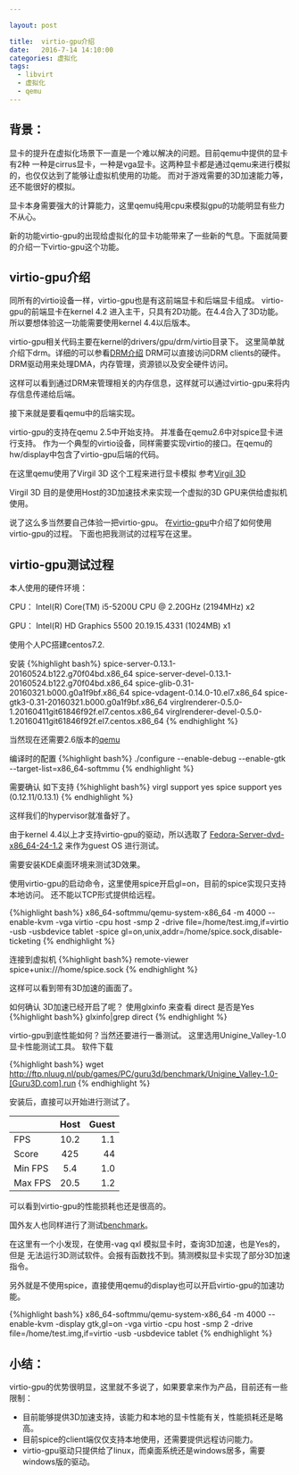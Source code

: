 ```yaml
---

layout: post

title:  virtio-gpu介绍
date:   2016-7-14 14:10:00
categories: 虚拟化
tags: 
  - libvirt
  - 虚拟化 
  - qemu
---
```


背景：
---
显卡的提升在虚拟化场景下一直是一个难以解决的问题。目前qemu中提供的显卡有2种
一种是cirrus显卡，一种是vga显卡。这两种显卡都是通过qemu来进行模拟的，也仅仅达到了能够让虚拟机使用的功能。
而对于游戏需要的3D加速能力等，还不能很好的模拟。

显卡本身需要强大的计算能力，这里qemu纯用cpu来模拟gpu的功能明显有些力不从心。

新的功能virtio-gpu的出现给虚拟化的显卡功能带来了一些新的气息。下面就简要的介绍一下virtio-gpu这个功能。


virtio-gpu介绍
---
同所有的virtio设备一样，virtio-gpu也是有这前端显卡和后端显卡组成。
virtio-gpu的前端显卡在kernel 4.2 进入主干，只具有2D功能。在4.4合入了3D功能。
所以要想体验这一功能需要使用kernel 4.4以后版本。


virtio-gpu相关代码主要在kernel的drivers/gpu/drm/virtio目录下。
这里简单就介绍下drm。详细的可以参看[DRM介绍]
DRM可以直接访问DRM clients的硬件。DRM驱动用来处理DMA，内存管理，资源锁以及安全硬件访问。

这样可以看到通过DRM来管理相关的内存信息，这样就可以通过virtio-gpu来将内存信息传递给后端。

接下来就是要看qemu中的后端实现。

virtio-gpu的支持在qemu 2.5中开始支持。
并准备在qemu2.6中对spice显卡进行支持。
作为一个典型的virtio设备，同样需要实现virtio的接口。在qemu的hw/display中包含了virtio-gpu后端的代码。

在这里qemu使用了Virgil 3D 这个工程来进行显卡模拟 参考[Virgil 3D]

Virgil 3D 目的是使用Host的3D加速技术来实现一个虚拟的3D GPU来供给虚拟机使用。


说了这么多当然要自己体验一把virtio-gpu。
在[virtio-gpu]中介绍了如何使用virtio-gpu的过程。
下面也把我测试的过程写在这里。

virtio-gpu测试过程
---

本人使用的硬件环境：


CPU： Intel(R) Core(TM) i5-5200U CPU @ 2.20GHz (2194MHz) x2


GPU： Intel(R) HD Graphics 5500 20.19.15.4331 (1024MB) x1

使用个人PC搭建centos7.2.

安装 
{%highlight bash%}
spice-server-0.13.1-20160524.b122.g70f04bd.x86_64
spice-server-devel-0.13.1-20160524.b122.g70f04bd.x86_64
spice-glib-0.31-20160321.b000.g0a1f9bf.x86_64
spice-vdagent-0.14.0-10.el7.x86_64
spice-gtk3-0.31-20160321.b000.g0a1f9bf.x86_64
virglrenderer-0.5.0-1.20160411git61846f92f.el7.centos.x86_64
virglrenderer-devel-0.5.0-1.20160411git61846f92f.el7.centos.x86_64
{% endhighlight %}

当然现在还需要2.6版本的[qemu]

编译时的配置
{%highlight bash%}
 ./configure --enable-debug --enable-gtk --target-list=x86_64-softmmu
{% endhighlight %}
 
 需要确认 如下支持
 {%highlight bash%}
 virgl support     yes
 spice support     yes (0.12.11/0.13.1)
{% endhighlight %}

这样我们的hypervisor就准备好了。

由于kernel 4.4以上才支持virtio-gpu的驱动，所以选取了
[Fedora-Server-dvd-x86_64-24-1.2] 来作为guest OS 进行测试。

需要安装KDE桌面环境来测试3D效果。


使用virtio-gpu的启动命令，这里使用spice开启gl=on，目前的spice实现只支持本地访问。
还不能以TCP形式提供给远程。

{%highlight bash%}
x86_64-softmmu/qemu-system-x86_64 -m 4000 --enable-kvm -vga virtio -cpu host -smp 2 -drive file=/home/test.img,if=virtio -usb -usbdevice tablet -spice gl=on,unix,addr=/home/spice.sock,disable-ticketing
{% endhighlight %}

连接到虚拟机
{%highlight bash%}
remote-viewer spice+unix:///home/spice.sock 
{% endhighlight %}

这样可以看到带有3D加速的画面了。

如何确认 3D加速已经开启了呢？
使用glxinfo 来查看 direct 是否是Yes
{%highlight bash%}
glxinfo|grep direct
{% endhighlight %}

virtio-gpu到底性能如何？当然还要进行一番测试。
这里选用Unigine_Valley-1.0 显卡性能测试工具。
软件下载

{%highlight bash%}
wget http://ftp.nluug.nl/pub/games/PC/guru3d/benchmark/Unigine_Valley-1.0-[Guru3D.com].run
{% endhighlight %}

安装后，直接可以开始进行测试了。


|         | Host           | Guest  |
| ------------- |:-------------:| -----:|
| FPS    | 10.2 | 1.1 |
| Score      | 425      |   44 |
| Min FPS | 5.4     |    1.0 |
|Max FPS| 20.5 | 1.2|



可以看到virtio-gpu的性能损耗也还是很高的。

国外友人也同样进行了测试[benchmark]。


在这里有一个小发现，在使用-vag qxl 模拟显卡时，查询3D加速，也是Yes的，但是
无法运行3D测试软件。会报有函数找不到。猜测模拟显卡实现了部分3D加速指令。

另外就是不使用spice，直接使用qemu的display也可以开启virtio-gpu的加速功能。

{%highlight bash%}
x86_64-softmmu/qemu-system-x86_64 -m 4000 --enable-kvm -display gtk,gl=on -vga virtio -cpu host -smp 2 -drive file=/home/test.img,if=virtio -usb -usbdevice tablet
{% endhighlight %}


小结：
---
virtio-gpu的优势很明显，这里就不多说了，如果要拿来作为产品，目前还有一些限制：

- 目前能够提供3D加速支持，该能力和本地的显卡性能有关，性能损耗还是略高。
- 目前spice的client端仅仅支持本地使用，还需要提供远程访问能力。
- virtio-gpu驱动只提供给了linux，而桌面系统还是windows居多，需要windows版的驱动。




[DRM介绍]: http://blog.csdn.net/kickxxx/article/details/19188711

[Virgil 3D]: https://virgil3d.github.io/

[virtio-gpu]:https://www.kraxel.org/blog/tag/virtio-gpu/

[benchmark]:http://www.gearsongallium.com/?p=3244

[qemu]: https://github.com/qemu/qemu.git 

[Fedora-Server-dvd-x86_64-24-1.2]: http://mirrors.aliyun.com/fedora/releases/24/Server/x86_64/iso/Fedora-Server-dvd-x86_64-24-1.2.iso


